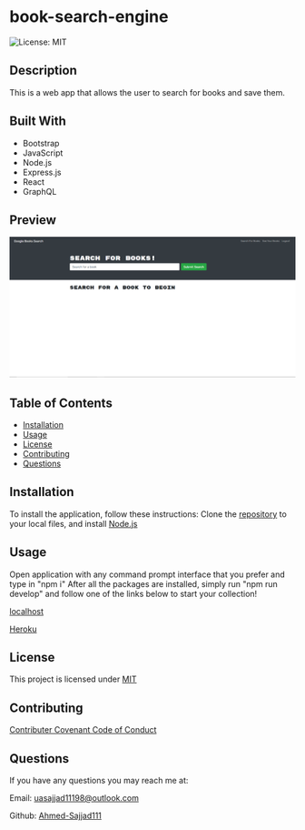 # book-search-engine
![License: MIT](https://img.shields.io/badge/License-MIT-yellow.svg)

## Description
This is a web app that allows the user to search for books and save them.

## Built With
* Bootstrap
* JavaScript
* Node.js
* Express.js
* React
* GraphQL

## Preview
![Screenshot of application preview](.\assets\images\book-search-engine-website-preview.PNG)

## Table of Contents
* [Installation](#installation)
* [Usage](#usage)
* [License](#license)
* [Contributing](#contributing)
* [Questions](#questions)

## Installation
To install the application, follow these instructions:
Clone the [repository](https://github.com/Ahmed-Sajjad111/book-search-engine) to your local files, and install [Node.js](https://nodejs.org/en/)

## Usage
Open application with any command prompt interface that you prefer and type in "npm i" After all the packages are installed, simply run "npm run develop" and follow one of the links below to start your collection!

[localhost](http://localhost:3001/)

[Heroku](https://book-search-engine111.herokuapp.com/)

## License
This project is licensed under [MIT](https://opensource.org/licenses/MIT)

## Contributing
[Contributer Covenant Code of Conduct](https://www.contributor-covenant.org/version/2/1/code_of_conduct/)

## Questions
If you have any questions you may reach me at:

Email: uasajjad11198@outlook.com

Github: [Ahmed-Sajjad111](https://github.com/Ahmed-Sajjad111/)